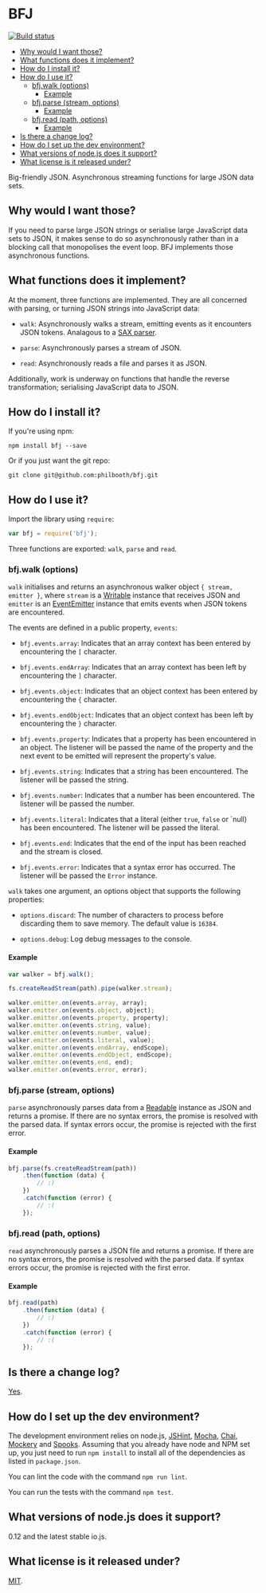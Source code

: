 # BFJ

[![Build status][ci-image]][ci-status]

* [Why would I want those?](#why-would-i-want-those)
* [What functions does it implement?](#what-functions-does-it-implement)
* [How do I install it?](#how-do-i-install-it)
* [How do I use it?](#how-do-i-use-it)
  * [bfj.walk (options)](#bfjwalk-options)
    * [Example](#example)
  * [bfj.parse (stream, options)](#bfjparse-stream-options)
    * [Example](#example-1)
  * [bfj.read (path, options)](#bfjread-path-options)
    * [Example](#example-2)
* [Is there a change log?](#is-there-a-change-log)
* [How do I set up the dev environment?](#how-do-i-set-up-the-dev-environment)
* [What versions of node.js does it support?](#what-versions-of-nodejs-does-it-support)
* [What license is it released under?](#what-license-is-it-released-under)

Big-friendly JSON. Asynchronous streaming functions for large JSON data sets.

## Why would I want those?

If you need
to parse
large JSON strings
or serialise
large JavaScript data sets
to JSON,
it makes sense
to do so asynchronously
rather than in
a blocking call
that monopolises
the event loop.
BFJ implements
those asynchronous functions.

## What functions does it implement?

At the moment,
three functions
are implemented.
They are all
concerned with
parsing, or
turning JSON strings
into JavaScript data:

* `walk`:
  Asynchronously walks
  a stream,
  emitting events
  as it encounters
  JSON tokens.
  Analagous to a
  [SAX parser][sax].

* `parse`:
  Asynchronously parses
  a stream of JSON.

* `read`:
  Asynchronously reads
  a file
  and parses it
  as JSON.

Additionally,
work is underway
on functions
that handle
the reverse transformation;
serialising
JavaScript data
to JSON.

## How do I install it?

If you're using npm:

```
npm install bfj --save
```

Or if you just want
the git repo:

```
git clone git@github.com:philbooth/bfj.git
```

## How do I use it?

Import the library
using `require`:

```js
var bfj = require('bfj');
```

Three functions
are exported:
`walk`,
`parse` and
`read`.

### bfj.walk (options)

`walk` initialises and returns
an asynchronous walker object
`{ stream, emitter }`,
where `stream`
is a [Writable] instance
that receives JSON
and `emitter`
is an [EventEmitter] instance
that emits events
when JSON tokens
are encountered.

The events
are defined
in a public property,
`events`:

* `bfj.events.array`:
  Indicates that
  an array context
  has been entered
  by encountering
  the `[` character.

* `bfj.events.endArray`:
  Indicates that
  an array context
  has been left
  by encountering
  the `]` character.

* `bfj.events.object`:
  Indicates that
  an object context
  has been entered
  by encountering
  the `{` character.

* `bfj.events.endObject`:
  Indicates that
  an object context
  has been left
  by encountering
  the `}` character.

* `bfj.events.property`:
  Indicates that
  a property
  has been encountered
  in an object.
  The listener
  will be passed
  the name of the property
  and the next event
  to be emitted
  will represent
  the property's value.

* `bfj.events.string`:
  Indicates that
  a string
  has been encountered.
  The listener
  will be passed
  the string.

* `bfj.events.number`:
  Indicates that
  a number
  has been encountered.
  The listener
  will be passed
  the number.

* `bfj.events.literal`:
  Indicates that
  a literal
  (either `true`, `false` or `null)
  has been encountered.
  The listener
  will be passed
  the literal.

* `bfj.events.end`:
  Indicates that
  the end of the input
  has been reached
  and the stream is closed.

* `bfj.events.error`:
  Indicates that
  a syntax error
  has occurred.
  The listener
  will be passed
  the `Error` instance.

`walk` takes
one argument,
an options object
that supports
the following properties:

* `options.discard`:
  The number of characters
  to process before
  discarding them
  to save memory.
  The default value
  is `16384`.

* `options.debug`:
  Log debug messages
  to the console.

#### Example

```js
var walker = bfj.walk();

fs.createReadStream(path).pipe(walker.stream);

walker.emitter.on(events.array, array);
walker.emitter.on(events.object, object);
walker.emitter.on(events.property, property);
walker.emitter.on(events.string, value);
walker.emitter.on(events.number, value);
walker.emitter.on(events.literal, value);
walker.emitter.on(events.endArray, endScope);
walker.emitter.on(events.endObject, endScope);
walker.emitter.on(events.end, end);
walker.emitter.on(events.error, error);
```

### bfj.parse (stream, options)

`parse` asynchronously parses
data from
a [Readable] instance
as JSON
and returns a promise.
If there are
no syntax errors,
the promise is resolved
with the parsed data.
If syntax errors occur,
the promise is rejected
with the first error.

#### Example

```js
bfj.parse(fs.createReadStream(path))
    .then(function (data) {
        // :)
    })
    .catch(function (error) {
        // :(
    });
```

### bfj.read (path, options)

`read` asynchronously parses
a JSON file and
returns a promise.
If there are
no syntax errors,
the promise is resolved
with the parsed data.
If syntax errors occur,
the promise is rejected
with the first error.

#### Example

```js
bfj.read(path)
    .then(function (data) {
        // :)
    })
    .catch(function (error) {
        // :(
    });
```

## Is there a change log?

[Yes][history].

## How do I set up the dev environment?

The development environment
relies on node.js,
[JSHint],
[Mocha],
[Chai],
[Mockery] and
[Spooks].
Assuming that
you already have
node and NPM
set up,
you just need
to run
`npm install`
to install
all of the dependencies
as listed in `package.json`.

You can
lint the code
with the command
`npm run lint`.

You can
run the tests
with the command
`npm test`.

## What versions of node.js does it support?

0.12 and the latest stable io.js.

## What license is it released under?

[MIT][license].

[ci-image]: https://secure.travis-ci.org/philbooth/bfj.png?branch=master
[ci-status]: http://travis-ci.org/#!/philbooth/bfj
[sax]: http://en.wikipedia.org/wiki/Simple_API_for_XML
[writable]: https://nodejs.org/api/stream.html#stream_class_stream_writable
[eventemitter]: https://nodejs.org/api/events.html#events_class_events_eventemitter
[readable]: https://nodejs.org/api/stream.html#stream_class_stream_readable
[history]: HISTORY.md
[jshint]: https://github.com/jshint/node-jshint
[mocha]: http://visionmedia.github.com/mocha
[chai]: http://chaijs.com/
[mockery]: https://github.com/mfncooper/mockery
[spooks]: https://github.com/philbooth/spooks.js
[license]: COPYING

